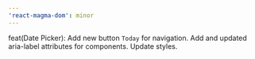 ```yaml
---
'react-magma-dom': minor
---
```


feat(Date Picker): Add new button `Today` for navigation. Add and updated aria-label attributes for components. Update styles.
